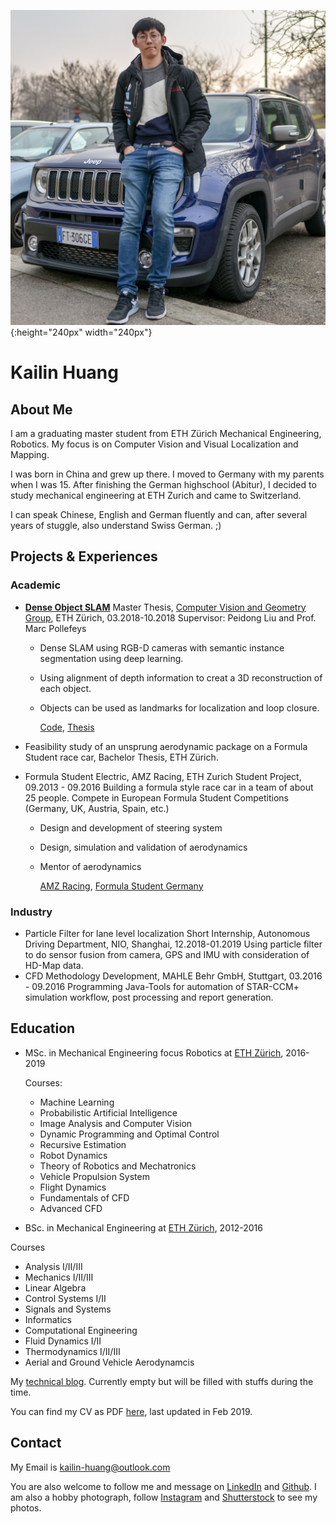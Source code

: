 ![](./resources/KailinHuangPhoto.jpg){:height="240px" width="240px"}
# **Kailin Huang**  

## About Me
I am a graduating master student from ETH Zürich Mechanical Engineering, Robotics. My focus is on Computer Vision and Visual Localization and Mapping.

I was born in China and grew up there. I moved to Germany with my parents when I was 15. After finishing the German highschool (Abitur), I decided to study mechanical engineering at ETH Zurich and came to Switzerland.

I can speak Chinese, English and German fluently and can, after several years of stuggle, also understand Swiss German. ;)




## Projects & Experiences

### Academic
* **[Dense Object SLAM](./projects/mt_objslam.md)**
Master Thesis, [Computer Vision and Geometry Group](http://www.cvg.ethz.ch/index.php), ETH Zürich, 03.2018-10.2018
Supervisor: Peidong Liu and Prof. Marc Pollefeys

  * Dense SLAM using RGB-D cameras with semantic instance segmentation using deep learning.
  * Using alignment of depth information to creat a 3D reconstruction of each object.
  * Objects can be used as landmarks for localization and loop closure.

    [Code](https://github.com/khuang93/MT_ObjSLAM), [Thesis]()

* Feasibility study of an unsprung aerodynamic package on a Formula Student race car, Bachelor Thesis, ETH Zürich.

* Formula Student Electric, AMZ Racing, ETH Zurich Student Project, 09.2013 - 09.2016
  Building a formula style race car in a team of about 25 people. Compete in European Formula Student Competitions (Germany, UK, Austria, Spain, etc.)
  * Design and development of steering system
  * Design, simulation and validation of aerodynamics
  * Mentor of aerodynamics

    [AMZ Racing](http://www.amzracing.ch), [Formula Student Germany](http://www.formulastudent.de)

### Industry

* Particle Filter for lane level localization
  Short Internship, Autonomous Driving Department, NIO, Shanghai, 12.2018-01.2019
  Using particle filter to do sensor fusion from camera, GPS and IMU with consideration of HD-Map data.
* CFD Methodology Development, MAHLE Behr GmbH, Stuttgart, 03.2016 - 09.2016
  Programming Java-Tools for automation of STAR-CCM+ simulation workflow, post processing and report generation.



## Education
* MSc. in Mechanical Engineering focus Robotics at [ETH Zürich](http://www.ethz.ch), 2016-2019
  
  Courses:
  * Machine Learning
  * Probabilistic Artificial Intelligence
  * Image Analysis and Computer Vision
  * Dynamic Programming and Optimal Control
  * Recursive Estimation
  * Robot Dynamics
  * Theory of Robotics and Mechatronics
  * Vehicle Propulsion System
  * Flight Dynamics
  * Fundamentals of CFD
  * Advanced CFD

* BSc. in Mechanical Engineering at [ETH Zürich](http://www.ethz.ch), 2012-2016
  
 Courses
 * Analysis I/II/III
 * Mechanics I/II/III
 * Linear Algebra
 * Control Systems I/II
 * Signals and Systems
 * Informatics
 * Computational Engineering
 * Fluid Dynamics I/II
 * Thermodynamics I/II/III
 * Aerial and Ground Vehicle Aerodynamcis
















My [technical blog](./blogs/blogs.md). Currently empty but will be filled with stuffs during the time.





You can find my CV as PDF [here](./resources/CV-Kailin_Huang_2019_Feb_Photo.pdf), last updated in Feb 2019.

## Contact
My Email is kailin-huang@outlook.com 

You are also welcome to follow me and message on [LinkedIn](https://www.linkedin.com/in/kailinhuang93/) and [Github](https://github.com/khuang93). 
I am also a hobby photograph, follow [Instagram](https://www.instagram.com/khuang1993/) and [Shutterstock](https://www.shutterstock.com/g/Kailin+Huang) to see my photos.
